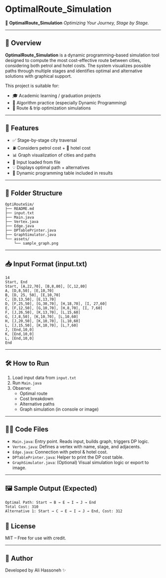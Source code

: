 # OptimalRoute_Simulation

🚀 **OptimalRoute_Simulation**
*Optimizing Your Journey, Stage by Stage.*

---

## 📌 Overview
**OptimalRoute_Simulation** is a dynamic programming–based simulation tool designed to compute the most cost-effective route between cities, considering both petrol and hotel costs. The system visualizes possible paths through multiple stages and identifies optimal and alternative solutions with graphical support.

This project is suitable for:
- 🎓 Academic learning / graduation projects
- 🧠 Algorithm practice (especially Dynamic Programming)
- 🚗 Route & trip optimization simulations

---

## 🧠 Features
- ✅ Stage-by-stage city traversal
- ⛽ Considers petrol cost + 🏨 hotel cost
- 📊 Graph visualization of cities and paths
- 📁 Input loaded from file
- 💡 Displays optimal path + alternatives
- 🧾 Dynamic programming table included in results

---

## 📂 Folder Structure
```
OptiRouteSim/
├── README.md
├── input.txt
├── Main.java
├── Vertex.java
├── Edge.java
├── DPTablePrinter.java
├── GraphSimulator.java
└── assets/
    └── sample_graph.png
```

---

## 📥 Input Format (input.txt)
```
14
Start, End
Start, [A,22,70], [B,8,80], [C,12,80]
A, [D,8,50], [E,10,70]
B, [D, 25, 50], [E,10,70]
C, [D,13,50], [E,13,70]
D, [F,25,50], [G,30,70], [H,18,70], [I, 27,60]
E, [F,12,50], [G,10,70], [H,8,70], [I, 7,60]
F, [J,26,50], [K,13,70], [L,15,60]
G, [J,8,50], [K,10,70], [L,10,60]
H, [J,20,50], [K,10,70], [L,10,60]
L, [J,15,50], [K,10,70], [L,7,60]
J, [End,10,0]
K, [End,10,0]
L, [End,10,0]
End
```

---

## 🛠️ How to Run
1. Load input data from `input.txt`
2. Run `Main.java`
3. Observe:
   - Optimal route
   - Cost breakdown
   - Alternative paths
   - Graph simulation (in console or image)

---

## 👨‍💻 Code Files
- `Main.java`: Entry point. Reads input, builds graph, triggers DP logic.
- `Vertex.java`: Defines a vertex with name, stage, and adjacents.
- `Edge.java`: Connection with petrol & hotel cost.
- `DPTablePrinter.java`: Helper to print the DP cost table.
- `GraphSimulator.java`: (Optional) Visual simulation logic or export to image.

---

## 🖼️ Sample Output (Expected)
```
Optimal Path: Start → B → E → I → J → End
Total Cost: 310
Alternative 1: Start → C → E → I → J → End, Cost: 312
```


## 📜 License
MIT – Free for use with credit.

---

## 🤝 Author
Developed by  Ali Hassoneh ✨
